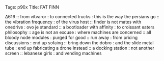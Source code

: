 Tags: p90x
Title: FAT FINN  
  
∆616 :: from vitvaror : to connected trucks : this is the way the persians go :: the vibration frequency : of the virus host ::  finder is not mates with onedrive : ovo je standard ::  a bootloader with affinity : to croissant eaters philosophy :: age is not an excuse : where machines are concerned :: all bloody node modules : purged for good :: run away : from pricing discussions : end up sofaing :: bring down the dobro : and the slide metal tube : end up fabricating a drone instead :: a docking station : not another screen :: lebanese girls : and vending machines 
